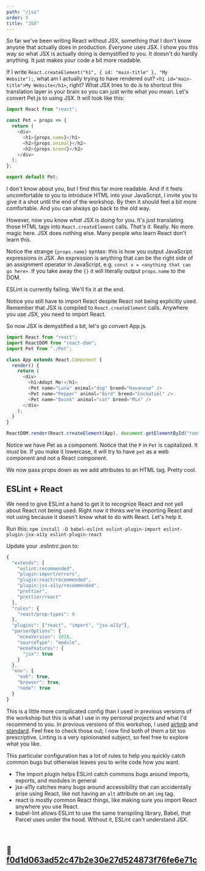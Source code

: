 ```yaml
---
path: "/jsx"
order: 5
title: "JSX"
---
```


So far we've been writing React without JSX, something that I don't know anyone that actually does in production. _Everyone_ uses JSX. I show you this way so what JSX is actually doing is demystified to you. It doesn't do hardly anything. It just makes your code a bit more readable.

If I write `React.createElement("h1", { id: "main-title" }, "My Website");`, what am I actually trying to have rendered out? `<h1 id="main-title">My Website</h1>`, right? What JSX tries to do is to shortcut this translation layer in your brain so you can just write what you mean. Let's convert Pet.js to using JSX. It will look like this:

```javascript
import React from "react";

const Pet = props => {
  return (
    <div>
      <h1>{props.name}</h1>
      <h2>{props.animal}</h2>
      <h2>{props.breed}</h2>
    </div>
  );
};

export default Pet;
```

I don't know about you, but I find this far more readable. And if it feels uncomfortable to you to introduce HTML into your JavaScript, I invite you to give it a shot until the end of the workshop. By then it should feel a bit more comfortable. And you can always go back to the old way.

However, now you know _what_ JSX is doing for you. It's just translating those HTML tags into `React.createElement` calls. _That's it._ Really. No more magic here. JSX does nothing else. Many people who learn React don't learn this.

Notice the strange `{props.name}` syntax: this is how you output JavaScript expressions in JSX. An expression is anything that can be the right side of an assignment operator in JavaScript, e.g. `const x = <anything that can go here>`. If you take away the `{}` it will literally output `props.name` to the DOM.

ESLint is currently failing. We'll fix it at the end.

Notice you still have to import React despite React not being explicitly used. Remember that JSX is compiled to `React.createElement` calls. Anywhere you use JSX, you need to import React.

So now JSX is demystified a bit, let's go convert App.js.

```javascript
import React from "react";
import ReactDOM from "react-dom";
import Pet from "./Pet";

class App extends React.Component {
  render() {
    return (
      <div>
        <h1>Adopt Me!</h1>
        <Pet name="Luna" animal="dog" breed="Havanese" />
        <Pet name="Pepper" animal="bird" breed="Cockatiel" />
        <Pet name="Doink" animal="cat" breed="Mix" />
      </div>
    );
  }
}

ReactDOM.render(React.createElement(App), document.getElementById("root"));
```

Notice we have Pet as a component. Notice that the `P` in `Pet` is capitalized. It _must_ be. If you make it lowercase, it will try to have `pet` as a web component and not a React component.

We now pass props down as we add attributes to an HTML tag. Pretty cool.

## ESLint + React

We need to give ESLint a hand to get it to recognize React and not yell about React not being used. Right now it thinks we're importing React and not using because it doesn't know what to do with React. Let's help it.

Run this: `npm install -D babel-eslint eslint-plugin-import eslint-plugin-jsx-a11y eslint-plugin-react`

Update your .eslintrc.json to:

```javascript
{
  "extends": [
    "eslint:recommended",
    "plugin:import/errors",
    "plugin:react/recommended",
    "plugin:jsx-a11y/recommended",
    "prettier",
    "prettier/react"
  ],
  "rules": {
    "react/prop-types": 0
  },
  "plugins": ["react", "import", "jsx-a11y"],
  "parserOptions": {
    "ecmaVersion": 2018,
    "sourceType": "module",
    "ecmaFeatures": {
      "jsx": true
    }
  },
  "env": {
    "es6": true,
    "browser": true,
    "node": true
  }
}
```

This is a little more complicated config than I used in previous versions of the workshop but this is what I use in my personal projects and what I'd recommend to you. In previous versions of this workshop, I used [airbnb][airbnb] and [standard][standard]. Feel free to check those out; I now find both of them a bit too prescriptive. Linting is a very opinionated subject, so feel free to explore what you like.

This particular configuration has a lot of rules to help you quickly catch common bugs but otherwise leaves you to write code how you want.

* The import plugin helps ESLint catch commons bugs around imports, exports, and modules in general
* jsx-a11y catches many bugs around accessibility that can accidentally arise using React, like not having an `alt` attribute on an `img` tag.
* react is mostly common React things, like making sure you import React anywhere you use React.
* babel-lint allows ESLint to use the same transpiling library, Babel, that Parcel uses under the hood. Without it, ESLint can't understand JSX.

&nbsp;

## 🌳 [f0d1d063ad52c47b2e30e27d524873f76fe6e71c](https://github.com/btholt/complete-intro-to-react-v4/commit/f0d1d063ad52c47b2e30e27d524873f76fe6e71c)

&nbsp;

[airbnb]: https://github.com/airbnb/javascript/tree/master/packages/eslint-config-airbnb
[standard]: https://standardjs.com/
